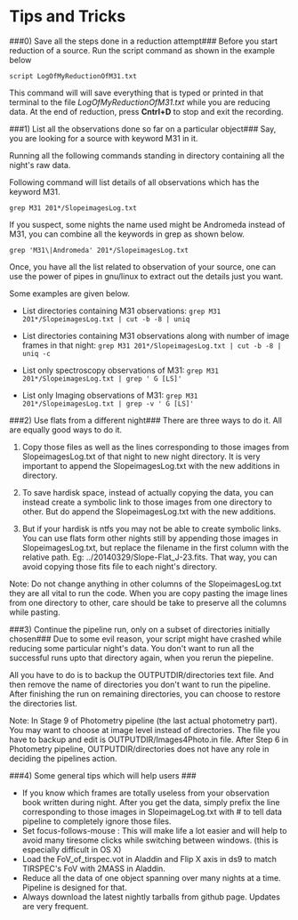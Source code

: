 # Tips and Tricks

###0) Save all the steps done in a reduction attempt###
Before you start reduction of a source. Run the script command as shown in the example below

`script LogOfMyReductionOfM31.txt`

This command will will save everything that is typed or printed in that terminal to the file  _LogOfMyReductionOfM31.txt_ while you are reducing data. At the end of reduction, press **Cntrl+D** to stop and exit the recording.

###1)  List all the observations done so far on a particular object###
Say, you are looking for a source with keyword M31 in it. 

Running all the following commands standing in directory containing all the night's raw data.

Following command will list details of all observations which has the keyword M31.

`grep M31 201*/SlopeimagesLog.txt`

If you suspect, some nights the name used might be Andromeda instead of M31, you can combine all the keywords in grep as shown below.

`grep 'M31\|Andromeda' 201*/SlopeimagesLog.txt`

Once, you have all the list related to observation of your source, one can use the power of pipes in gnu/linux to extract out the details just you want.

Some examples are given below.

* List directories containing M31 observations: `grep M31 201*/SlopeimagesLog.txt | cut -b -8 | uniq`

* List directories containing M31 observations along with number of image frames in that night: `grep M31 201*/SlopeimagesLog.txt | cut -b -8 | uniq -c`

* List only spectroscopy observations of M31: `grep M31 201*/SlopeimagesLog.txt | grep ' G [LS]'`

* List only Imaging observations of M31: `grep M31 201*/SlopeimagesLog.txt | grep -v ' G [LS]'`


###2) Use flats from a different night###
There are three ways to do it. All are equally good ways to do it.

1. Copy those files as well as the lines corresponding to those images from SlopeimagesLog.txt of that night to new night directory. It is very important to append the SlopeimagesLog.txt with the new additions in directory.

2. To save hardisk space, instead of actually copying the data, you can instead create a symbolic link to those images from one directory to other. But do append the SlopeimagesLog.txt with the new additions.

3. But if your hardisk is ntfs you may not be able to create symbolic links. You can use flats form other nights still by appending those images in SlopeimagesLog.txt, but replace the filename in the first column with the relative path. Eg: ../20140329/Slope-Flat_J-23.fits.
That way, you can avoid copying those fits file to each night's directory.

Note: Do not change anything in other columns of the SlopeimagesLog.txt they are all vital to run the code. When you are copy pasting the image lines from one directory to other, care should be take to preserve all the columns while pasting.

###3) Continue the pipeline run, only on a subset of directories initially chosen###
Due to some evil reason, your script might have crashed while reducing some particular night's data.
You don't want to run all the successful runs upto that directory again, when you rerun the piepeline.

All you have to do is to backup the OUTPUTDIR/directories text file. And then remove the name of directories you don't want to run the pipeline.
After finishing the run on remaining directories, you can choose to restore the directories list.

Note: In Stage 9 of Photometry pipeline (the last actual photometry part). You may want to choose at image level instead of directories. The file you have to backup and edit is OUTPUTDIR/Images4Photo.in file. After Step 6 in Photometry pipeline, OUTPUTDIR/directories does not have any role in deciding the pipelines action.

###4) Some general tips which will help users ###
* If you know which frames are totally useless from your observation book written during night. After you get the data, simply prefix the line corresponding to those images in SlopeimageLog.txt with # to tell data pipeline to completely ignore those files.
* Set focus-follows-mouse  : This will make life a lot easier and will help to avoid many tiresome clicks while switching between windows. (this is especially difficult in OS X)
* Load the FoV_of_tirspec.vot in Aladdin and Flip X axis in ds9 to match TIRSPEC's FoV with 2MASS in Aladdin.
* Reduce all the data of one object spanning over many nights at a time. Pipeline is designed for that.
* Always download the latest nightly tarballs from github page. Updates are very frequent.
